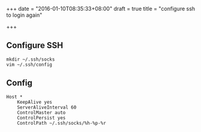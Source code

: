 +++
date = "2016-01-10T08:35:33+08:00"
draft = true
title = "configure ssh to login again"

+++



## Configure SSH

```
mkdir ~/.ssh/socks
vim ~/.ssh/config
```

## Config

```
Host *
    KeepAlive yes
    ServerAliveInterval 60
    ControlMaster auto
    ControlPersist yes
    ControlPath ~/.ssh/socks/%h-%p-%r
```		    